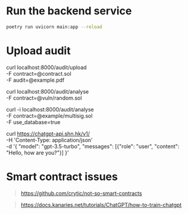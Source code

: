 
# Run the backend service

```bash 
poetry run uvicorn main:app --reload
```

# Upload audit


curl localhost:8000/audit/upload \
   -F contract=@contract.sol \
   -F audit=@example.pdf



curl localhost:8000/audit/analyse \
   -F contract=@vuln/random.sol


curl -i localhost:8000/audit/analyse \
   -F contract=@example/multisig.sol \
   -F use_database=true



curl https://chatgpt-api.shn.hk/v1/ \
  -H 'Content-Type: application/json' \
  -d '{
  "model": "gpt-3.5-turbo",
  "messages": [{"role": "user", "content": "Hello, how are you?"}]
}'


# Smart contract issues

> https://github.com/crytic/not-so-smart-contracts


> https://docs.kanaries.net/tutorials/ChatGPT/how-to-train-chatgpt